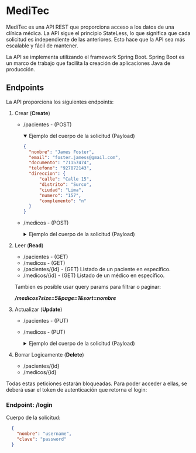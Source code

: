 # MediTec

MediTec es una API REST que proporciona acceso a los datos de una clínica médica. La API sigue el principio StateLess, lo que significa que cada solicitud es independiente de las anteriores. Esto hace que la API sea más escalable y fácil de mantener.

La API se implementa utilizando el framework Spring Boot. Spring Boot es un marco de trabajo que facilita la creación de aplicaciones Java de producción.

## Endpoints
La API proporciona los siguientes endpoints:

1. Crear (**Create**)
    * /pacientes - (POST)
        <details open>
        <summary>Ejemplo del cuerpo de la solicitud (Payload)</summary>

        ```JSON
        {
          "nombre": "James Foster",
          "email": "foster.jamess@gmail.com",
          "documento": "71157474",
          "telefono": "927872143",
          "direccion": {
              "calle": "Calle 15",
              "distrito": "Surco",
              "ciudad": "Lima",
              "numero": "157",
              "complemento": "n"
          }
        }
        ```
        </details>
    * /medicos - (POST)

         <details>
          <summary>Ejemplo del cuerpo de la solicitud (Payload)</summary>

        ```JSON
          {
            "nombre": "Jorge Chavez",
            "email": "chavez.jorge@gmail.com",
            "documento": "87657874",
            "telefono": "927452543",
            "especialidad": "PEDIATRIA",
            "direccion": {
                "calle": "Calle 15",
                "distrito": "Miraflores",
                "ciudad": "Lima",
                "numero": "452",
                "complemento": "b"
            }
          }
        ```
        </details>

2. Leer (**Read**)
    * /pacientes - (GET)
    * /medicos - (GET)
    * /pacientes/{id} - (GET) Listado de un paciente en específico.
    * /medicos/{id} - (GET) Listado de un médico en específico.

    Tambien es posible usar query params para filtrar o paginar:

    **_/medicos?size=5&page=1&sort=nombre_**

3. Actualizar (**Update**)
    * /pacientes - (PUT)
    * /medicos - (PUT)
      <details>
      <summary>Ejemplo del cuerpo de la solicitud (Payload)</summary>

      ```JSON
      {
        "id":8,
        "nombre": "Jorge Chavez"
      }
      ```
    </details>
4. Borrar Logicamente (**Delete**)
    * /pacientes/{id}
    * /medicos/{id}

Todas estas peticiones estarán bloqueadas. Para poder acceder a ellas, se deberá usar el token de autenticación que retorna el login:

### **Endpoint:** /login

Cuerpo de la solicitud:
```json
  {
    "nombre": "username",
    "clave": "password"
  }
```

